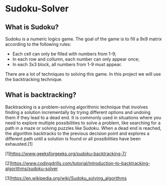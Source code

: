 # Sudoku-Solver
## What is Sudoku?
Sudoku is a numeric logics game.
The goal of the game is to fill a 9x9 matrix according to the following rules:
- Each cell can only be filled with numbers from 1-9;
- In each row and collumn, each number can only appear once;
- In each 3x3 block, all numbers from 1-9 must appear.

There are a lot of techniques to solving this game. In this project we will use the backtracking technique.

## What is backtracking?
Backtracking is a problem-solving algorithmic technique that involves finding a solution incrementally by trying different options and undoing them if they lead to a dead end. It is commonly used in situations where you need to explore multiple possibilities to solve a problem, like searching for a path in a maze or solving puzzles like Sudoku. When a dead end is reached, the algorithm backtracks to the previous decision point and explores a different path until a solution is found or all possibilities have been exhausted.[1]

[1]https://www.geeksforgeeks.org/sudoku-backtracking-7/

[2]https://www.codingdrills.com/tutorial/introduction-to-backtracking-algorithms/sudoku-solver

[3]https://en.wikipedia.org/wiki/Sudoku_solving_algorithms
